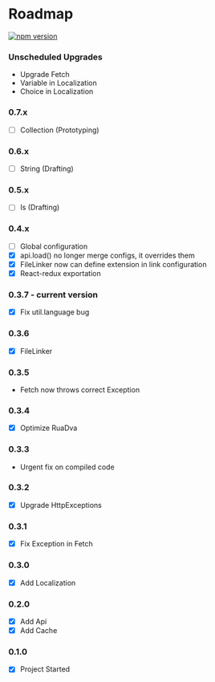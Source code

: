 # Roadmap

[![npm version](https://badge.fury.io/js/rua.svg)](https://badge.fury.io/js/rua)
### Unscheduled Upgrades
- Upgrade Fetch
- Variable in Localization
- Choice in Localization

### 0.7.x
- [ ] Collection (Prototyping)

### 0.6.x
- [ ] String (Drafting)

### 0.5.x
- [ ] Is (Drafting)

### 0.4.x
- [ ] Global configuration
- [x] api.load() no longer merge configs, it overrides them
- [x] FileLinker now can define extension in link configuration
- [x] React-redux exportation

### 0.3.7 - **current version**
- [x] Fix util.language bug

### 0.3.6
- [x] FileLinker

### 0.3.5
- Fetch now throws correct Exception

### 0.3.4
- [x] Optimize RuaDva

### 0.3.3
- Urgent fix on compiled code

### 0.3.2
- [x] Upgrade HttpExceptions

### 0.3.1
- [x] Fix Exception in Fetch

### 0.3.0
- [x] Add Localization

### 0.2.0
- [x] Add Api
- [x] Add Cache

### 0.1.0
- [x] Project Started

